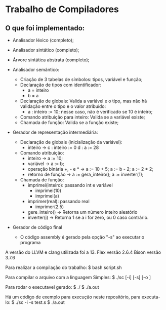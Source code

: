 # Trabalho de Compiladores


## O que foi implementado:
- Analisador léxico (completo);

- Analisador sintático (completo);

- Árvore sintática abstrata (completo);

- Analisador semântico:
    - Criação de 3 tabelas de símbolos: tipos, variável e função;
    - Declaração de tipos com identificador:
        - a = inteiro
        - b = a
    - Declaração de globais: Valida a variável e o tipo, mas não há validação entre o tipo e o valor  atribuído:
        - a : inteiro := 10; nesse caso, não é verificado se 10 é inteiro;
    - Comando atribuição para inteiro: Valida se a variável existe;
    - Chamada de função: Valida se a função existe;

- Gerador de representação intermediária:
    - Declaração de globais (inicialização da variável):
        - inteiro -> c : inteiro := 0
                     d : a := 28
    - Comando atribuição:
        - inteiro -> a := 10;
        - variável -> a := b;
        - operação binária +, - e * -> a := 10 + 5; a := b - 2; a := 2 * 2;
        - retorno de função -> a := gera_inteiro(); a := inverter(1);
    - Chamada de função: 
        - imprimei(inteiro): passando int e variável
            - imprimei(10)
            - imprimei(a)
        - imprimer(real): passando real
            - imprimer(2.5)
        - gere_inteiro() -> Retorna um número inteiro aleatório
        - inverter(i) -> Retorna 1 se a i for zero, ou 0 caso contrário.

- Gerador de código final
    - O código assembly é gerado pela opção "-s" ao executar o programa

A versão do LLVM e clang utilizada foi a 13.
Flex versão 2.6.4
Bison versão 3.7.6

Para realizar a compilação do trabalho: 
    $ bash script.sh

Para compilar o arquivo com a linguagem Simples:
    $ ./sc [-i] [-s] [-o <destino>] <fonte>

Para rodar o executavel gerado:
    $ ./<destino> 
    $ ./a.out 

Há um código de exemplo para execução neste repositório, para executa-lo:
    $ ./sc -i -s test.s
    $ ./a.out